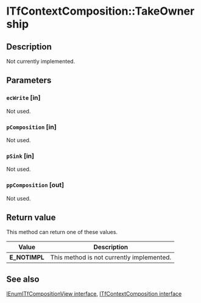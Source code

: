 # ITfContextComposition::TakeOwnership

## Description

Not currently implemented.

## Parameters

### `ecWrite` [in]

Not used.

### `pComposition` [in]

Not used.

### `pSink` [in]

Not used.

### `ppComposition` [out]

Not used.

## Return value

This method can return one of these values.

| Value | Description |
| --- | --- |
| **E_NOTIMPL** | This method is not currently implemented. |

## See also

[IEnumITfCompositionView interface](https://learn.microsoft.com/windows/win32/api/msctf/nn-msctf-ienumitfcompositionview), [ITfContextComposition interface](https://learn.microsoft.com/windows/win32/api/msctf/nn-msctf-itfcontextcomposition)